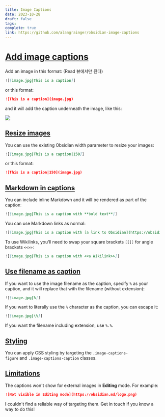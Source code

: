 ```yaml
---
title: Image Captions
date: 2023-10-28
draft: false
tags: 
complete: true
link: https://github.com/alangrainger/obsidian-image-captions
---
```

# [Add image captions](https://github.com/alangrainger/obsidian-image-captions#add-image-captions)

Add an image in this format: (Read 뷰에서만 된다)

```md
![[image.jpg|This is a caption]]
```

or this format:

```md
![This is a caption](image.jpg)
```

and it will add the caption underneath the image, like this:

[![](https://github.com/alangrainger/obsidian-image-captions/raw/main/example.png)](https://github.com/alangrainger/obsidian-image-captions/blob/main/example.png)

## [Resize images](https://github.com/alangrainger/obsidian-image-captions#resize-images)

You can use the existing Obsidian width parameter to resize your images:

```md
![[image.jpg|This is a caption|150]]
```

or this format:

```md
![This is a caption|150](image.jpg)
```

## [Markdown in captions](https://github.com/alangrainger/obsidian-image-captions#markdown-in-captions)

You can include inline Markdown and it will be rendered as part of the caption:

```md
![[image.jpg|This is a caption with **bold text**]]
```

You can use Markdown links as normal:

```md
![[image.jpg|This is a caption with [a link to Obsidian](https://obsidian.md)]]
```

To use Wikilinks, you'll need to swap your square brackets `[[]]` for angle brackets `<<>>`:

```md
![[image.jpg|This is a caption with <<a Wikilink>>]]
```

## [Use filename as caption](https://github.com/alangrainger/obsidian-image-captions#use-filename-as-caption)

If you want to use the image filename as the caption, specify `%` as your caption, and it will replace that with the filename (without extension):

```md
![[image.jpg|%]]
```

If you want to literally use the `%` character as the caption, you can escape it:

```md
![[image.jpg|\%]]
```

If you want the filename including extension, use `%.%`.

## [Styling](https://github.com/alangrainger/obsidian-image-captions#styling)

You can apply CSS styling by targeting the `.image-captions-figure` and `.image-captions-caption` classes.

## [Limitations](https://github.com/alangrainger/obsidian-image-captions#limitations)

The captions won't show for external images in **Editing** mode. For example:

```md
![Not visible in Editing mode](https://obsidian.md/logo.png)
```

I couldn't find a reliable way of targeting them. Get in touch if you know a way to do this!